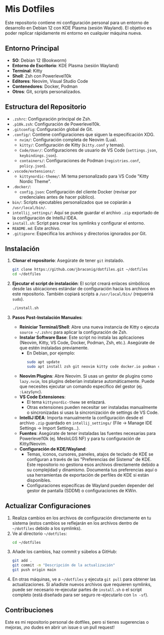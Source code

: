 # Mis Dotfiles

Este repositorio contiene mi configuración personal para un entorno de desarrollo en Debian 12 con KDE Plasma (sesión Wayland). El objetivo es poder replicar rápidamente mi entorno en cualquier máquina nueva.

## Entorno Principal

*   **SO**: Debian 12 (Bookworm)
*   **Entorno de Escritorio**: KDE Plasma (sesión Wayland)
*   **Terminal**: Kitty
*   **Shell**: Zsh con Powerlevel10k
*   **Editores**: Neovim, Visual Studio Code
*   **Contenedores**: Docker, Podman
*   **Otros**: Git, scripts personalizados.

## Estructura del Repositorio

*   `.zshrc`: Configuración principal de Zsh.
*   `.p10k.zsh`: Configuración de Powerlevel10k.
*   `.gitconfig`: Configuración global de Git.
*   `.config/`: Contiene configuraciones que siguen la especificación XDG.
    *   `nvim/`: Configuración completa de Neovim (Lua).
    *   `kitty/`: Configuración de Kitty (`kitty.conf` y temas).
    *   `Code/User/`: Configuraciones de usuario de VS Code (`settings.json`, `keybindings.json`).
    *   `containers/`: Configuraciones de Podman (`registries.conf`, `policy.json`).
*   `.vscode/extensions/`:
    *   `kittynordic-theme/`: Mi tema personalizado para VS Code "Kitty Nordic Theme".
*   `.docker/`:
    *   `config.json`: Configuración del cliente Docker (revisar por credenciales antes de hacer público).
*   `bin/`: Scripts ejecutables personalizados que se copiarán a `/usr/local/bin/`.
*   `intellij_settings/`: Aquí se puede guardar el archivo `.zip` exportado de la configuración de IntelliJ IDEA.
*   `install.sh`: Script para crear los symlinks y configurar el entorno.
*   `README.md`: Este archivo.
*   `.gitignore`: Especifica los archivos y directorios ignorados por Git.

## Instalación

1.  **Clonar el repositorio**:
    Asegúrate de tener `git` instalado.

    ```bash
    git clone https://github.com/jbraconig/dotfiles.git ~/dotfiles
    cd ~/dotfiles
    ```    

2.  **Ejecutar el script de instalación**:
    El script creará enlaces simbólicos desde las ubicaciones estándar de configuración hacia los archivos en este repositorio. También copiará scripts a `/usr/local/bin/` (requerirá `sudo`).

    ```bash
    ./install.sh
    ```

3.  **Pasos Post-Instalación Manuales**:

    *   **Reiniciar Terminal/Shell**: Abre una nueva instancia de Kitty o ejecuta `source ~/.zshrc` para aplicar la configuración de Zsh.
    *   **Instalar Software Base**: Este script no instala las aplicaciones (Neovim, Kitty, VS Code, Docker, Podman, Zsh, etc.). Asegúrate de que estén instaladas previamente.
        *   En Debian, por ejemplo:
            ```bash
            sudo apt update
            sudo apt install zsh git neovim kitty code docker.io podman curl wget build-essential
            ```
    *   **Neovim Plugins**: Abre Neovim. Si usas un gestor de plugins como `lazy.nvim`, los plugins deberían instalarse automáticamente. Puede que necesites ejecutar un comando específico del gestor (ej. `:LazySync`).
    *   **VS Code Extensiones**:
        *   El tema `kittynordic-theme` se enlazará.
        *   Otras extensiones pueden necesitar ser instaladas manualmente o sincronizadas si usas la sincronización de settings de VS Code.
    *   **IntelliJ IDEA**: Importa manualmente la configuración desde el archivo `.zip` guardado en `intellij_settings/` (File -> Manage IDE Settings -> Import Settings...).
    *   **Fuentes**: Asegúrate de tener instaladas las fuentes necesarias para Powerlevel10k (ej. MesloLGS NF) y para tu configuración de Kitty/Neovim.
    *   **Configuración de KDE/Wayland**:
        *   Temas, iconos, cursores, paneles, atajos de teclado de KDE se configuran a través de las "Preferencias del Sistema" de KDE. Este repositorio no gestiona esos archivos directamente debido a su complejidad y dinamismo. Documenta tus preferencias aquí o usa herramientas de exportación de perfiles de KDE si están disponibles.
        *   Configuraciones específicas de Wayland pueden depender del gestor de pantalla (SDDM) o configuraciones de KWin.

## Actualizar Configuraciones

1.  Realiza cambios en los archivos de configuración directamente en tu sistema (estos cambios se reflejarán en los archivos dentro de `~/dotfiles` debido a los symlinks).
2.  Ve al directorio `~/dotfiles`:
    ```bash
    cd ~/dotfiles
    ```
3.  Añade los cambios, haz commit y súbelos a GitHub:
    ```bash
    git add .
    git commit -m "Descripción de la actualización"
    git push origin main
    ```
4.  En otras máquinas, ve a `~/dotfiles` y ejecuta `git pull` para obtener las actualizaciones. Si añadiste nuevos archivos que requieren symlinks, puede ser necesario re-ejecutar partes de `install.sh` o el script completo (está diseñado para ser seguro re-ejecutarlo con `ln -sf`).

## Contribuciones

Este es mi repositorio personal de dotfiles, pero si tienes sugerencias o mejoras, ¡no dudes en abrir un issue o un pull request!